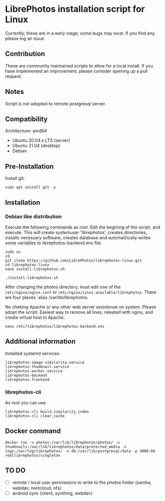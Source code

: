 # LibrePhotos installation script for Linux

Currently, these are in a early stage; some bugs may exist. If you find any, please log an issue

## Contribution

These are community maintained scripts to allow for a local install. If you have implemented an improvement, please consider opening up a pull request.

## Notes

Script is not adopted to remote postgresql server.

## Compatibility

Architecture:
amd64

- Ubuntu 20.04.x LTS (server)
- Ubuntu 21.04 (desktop)
- Debian

## Pre-Installation

Install git:

```
sudo apt install git -y
```

## Installation

### Debian like distribution

Execute the following commands as root. Edit the begining of the script, and execute. This will create systemuser 'librephotos', creates directories, installs necessary software, creates database and automaGically writes some variables to librephotos-backend.env file.

```
sudo su
cd
git clone https://github.com/LibrePhotos/librephotos-linux.git
cd librephotos-linux
nano install-librephotos.sh
```

```
./install-librephotos.sh
```

After changing the photos directory, must edit one of the `/etc/nginx/nginx.conf` or `/etc/nginx/sites-available/librephotos`. There are four places `alias /var/lib/librephotos.

No cheking Apache or any other web server exsistense on system. Please adopt the script. Easiest way to remove all lines, releated with nginx, and create virtual host in Apache.

```
nano /etc/librephotos/librephotos-backend.env
```

## Additional information

Installed systemd services:

```
librephotos-image-similarity.service
librephotos-thumbnail.service
librephotos-worker.service
librephotos-backend
librephotos-frontend
```

### librephotos-cli

As root you can use

```
librephotos-cli build_similarity_index
librephotos-cli clear_cache
```

## Docker command

```
docker run -v photos:/var/lib/librephotos/photos/ -v thumbnails:/var/lib/librephotos/data/protected_media -v logs:/var/log/librephotos/ -v db:/var/lib/postgresql/data -p 3000:80 reallibrephotos/singleton
```

## TO DO

- [ ] remote / local user permissions to write to the photos folder (samba, webdav, nextcloud, nfs)
- [ ] android sync (client, synthing, webdav)
